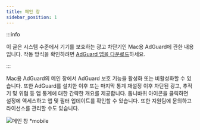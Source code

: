 ```yaml
---
title: 메인 창
sidebar_position: 1
---
```


:::info

이 글은 시스템 수준에서 기기를 보호하는 광고 차단기인 Mac용 AdGuard에 관한 내용입니다. 작동 방식을 확인하려면 [AdGuard 앱을 다운로드](https://agrd.io/download-kb-adblock)하세요.

:::

Mac용 AdGuard의 메인 창에서 AdGuard 보호 기능을 활성화 또는 비활성화할 수 있습니다. 또한 AdGuard를 설치한 이후 또는 마지막 통계 재설정 이후 차단된 광고, 추적기 및 위협 등 앱 통계에 대한 간략한 개요를 제공합니다. 톱니바퀴 아이콘을 클릭하면 설정에 액세스하고 앱 및 필터 업데이트를 확인할 수 있습니다. 또한 지원팀에 문의하고 라이선스를 관리할 수도 있습니다.

![메인 창 \*mobile](https://cdn.adtidy.org/content/kb/ad_blocker/mac/main.png)
